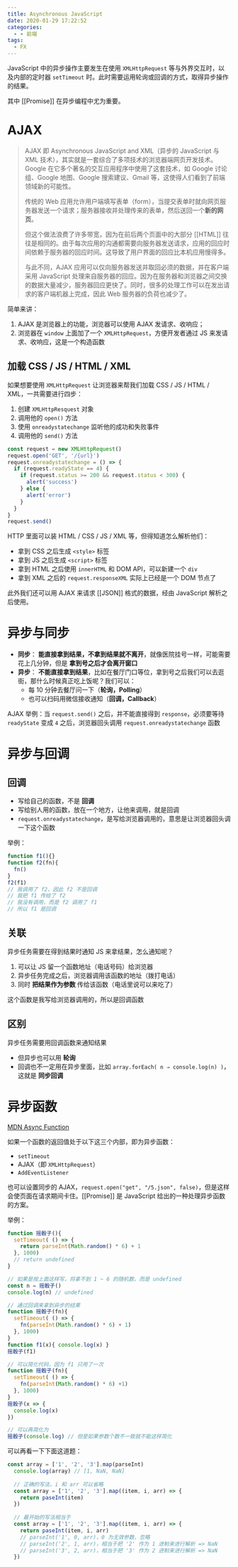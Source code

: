 ```yaml
---
title: Asynchronous JavaScript
date: 2020-01-29 17:22:52
categories:
  - - 前端
tags:
  - FX
---
```


JavaScript 中的异步操作主要发生在使用 `XMLHttpRequest` 等与外界交互时，以及内部的定时器 `setTimeout` 时。此时需要运用轮询或回调的方式，取得异步操作的结果。

其中 [[Promise]] 在异步编程中尤为重要。

<!-- more -->

# AJAX

> AJAX 即 Asynchronous JavaScript and XML（异步的 JavaScript 与 XML 技术），其实就是一套综合了多项技术的浏览器端网页开发技术。Google 在它多个著名的交互应用程序中使用了这套技术，如 Google 讨论组、Google 地图、Google 搜索建议、Gmail 等，这使得人们看到了前端领域新的可能性。
>
> 传统的 Web 应用允许用户端填写表单（form），当提交表单时就向网页服务器发送一个请求；服务器接收并处理传来的表单，然后送回一个**新的网页**。
>
> 但这个做法浪费了许多带宽，因为在前后两个页面中的大部分 [[HTML]] 往往是相同的。由于每次应用的沟通都需要向服务器发送请求，应用的回应时间依赖于服务器的回应时间。这导致了用户界面的回应比本机应用慢得多。
>
> 与此不同，AJAX 应用可以仅向服务器发送并取回必须的数据，并在客户端采用 JavaScript 处理来自服务器的回应。因为在服务器和浏览器之间交换的数据大量减少，服务器回应更快了。同时，很多的处理工作可以在发出请求的客户端机器上完成，因此 Web 服务器的负荷也减少了。

简单来讲：

1. AJAX 是浏览器上的功能，浏览器可以使用 AJAX 发请求、收响应；
2. 浏览器在 `window` 上面加了一个 `XMLHttpRequest`，方便开发者通过 JS 来发请求、收响应，这是一个构造函数

## 加载 CSS / JS / HTML / XML

如果想要使用 `XMLHttpRequest` 让浏览器来帮我们加载 CSS / JS / HTML / XML，一共需要进行四步：

1. 创建 `XMLHttpResquest` 对象
2. 调用他的 `open()` 方法
3. 使用 `onreadystatechange` 监听他的成功和失败事件
4. 调用他的 `send()` 方法

```js
const request = new XMLHttpRequest()
request.open('GET', '/{url}')
request.onreadystatechange = () => {
  if (request.readyState == 4) {
    if (request.status >= 200 && request.status < 300) {
      alert('success')
    } else {
      alert('error')
    }
  }     
}
request.send()
```

HTTP 里面可以装 HTML / CSS / JS / XML 等，但得知道怎么解析他们：

- 拿到 CSS 之后生成 `<style>` 标签
- 拿到 JS 之后生成 `<script>` 标签
- 拿到 HTML 之后使用 `innerHTML` 和 DOM API，可以新建一个 `div`
- 拿到 XML 之后的 `request.responseXML` 实际上已经是一个 DOM 节点了

此外我们还可以用 AJAX 来请求 [[JSON]] 格式的数据，经由 JavaScript 解析之后使用。

# 异步与同步

- **同步**： **能直接拿到结果，不拿到结果就不离开**，就像医院挂号一样，可能需要花上几分钟，但是 **拿到号之后才会离开窗口**
- **异步**： **不能直接拿到结果**，比如在餐厅门口等位，拿到号之后我们可以去逛街，那什么时候真正吃上饭呢？我们可以：
  - 每 10 分钟去餐厅问一下（**轮询，Polling**）
  - 也可以扫码用微信接收通知（**回调，Callback**）

AJAX 举例：当 `request.send()` 之后，并不能直接得到 `response`，必须要等待 `readyState` 变成 `4` 之后，浏览器回头调用 `request.onreadystatechange` 函数

# 异步与回调
## 回调

- 写给自己的函数，不是 **回调**
- 写给别人用的函数，放在一个地方，让他来调用，就是回调
- `request.onreadystatechange`，是写给浏览器调用的，意思是让浏览器回头调一下这个函数

举例：

```js
function f1(){}
function f2(fn){
  fn()
}
f2(f1)
// 我调用了 f2，因此 f2 不是回调
// 我把 f1 传给了 f2
// 我没有调用，而是 f2 调用了 f1
// 所以 f1 是回调
```

## 关联

异步任务需要在得到结果时通知 JS 来拿结果，怎么通知呢？

1. 可以让 JS 留一个函数地址（电话号码）给浏览器
2. 异步任务完成之后，浏览器调用该函数的地址（拨打电话）
3. 同时 **把结果作为参数** 传给该函数（电话里说可以来吃了）

这个函数是我写给浏览器调用的，所以是回调函数

## 区别

异步任务需要用回调函数来通知结果

- 但异步也可以用 **轮询**
- 回调也不一定用在异步里面，比如 `array.forEach( n ⇒ console.log(n) )`，这就是 **同步回调**

# 异步函数

[MDN Async Function](https://developer.mozilla.org/zh-CN/docs/Web/JavaScript/Reference/Statements/async_function)

如果一个函数的返回值处于以下这三个内部，即为异步函数：

- `setTimeout`
- AJAX（即 `XMLHttpRequest`）
- `AddEventListener`

也可以设置同步的 AJAX，`request.open("get", "/5.json", false)`，但是这样会使页面在请求期间卡住。[[Promise]] 是 JavaScript 给出的一种处理异步函数的方案。

举例：

```js
function 摇骰子(){
  setTimeout( () => {
    return parseInt(Math.random() * 6) + 1
  }, 1000)
  // return undefined
}

// 如果是按上面这样写，将拿不到 1 ~ 6 的随机数，而是 undefined
const n = 摇骰子()
console.log(n) // undefined

// 通过回调来拿到异步的结果
function 摇骰子(fn){
  setTimeout( () => {
    fn(parseInt(Math.random() * 6) + 1)
  }, 1000)
}
function f1(x){ console.log(x) }
摇骰子(f1)

// 可以简化代码，因为 f1 只用了一次
function 摇骰子(fn){
  setTimeout( () => {
    fn(parseInt(Math.random() * 6) +1)
  }, 1000)
}
摇骰子(x => {
  console.log(x)
})

// 可以再简化为
摇骰子(console.log) // 但是如果参数个数不一致就不能这样简化
```

可以再看一下下面这道题：

```js
const array = ['1', '2', '3'].map(parseInt)
  console.log(array) // [1, NaN, NaN]
    
  // 正确的写法，i 和 arr 可以省略
  const array = ['1', '2', '3'].map((item, i, arr) => {
    return paseInt(item)
  })
    
  // 最开始的写法相当于
  const array = ['1', '2', '3'].map((item, i, arr) => {
    return paseInt(item, i, arr)
    // parseInt('1', 0, arr)，0 为无效参数，忽略
    // parseInt('2', 1, arr)，相当于把 '2' 作为 1 进制来进行解析 => NaN
    // parseInt('3', 2, arr)，相当于把 '3' 作为 2 进制来进行解析 => NaN
  })
```



